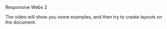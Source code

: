 Responsive Webs 2

The video will show you some examples, and then try to create layouts on the document.